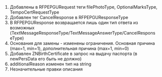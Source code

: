 1. Добавлены в RFPEPGURequest теги filePhotoType, OptionalMarksType, TempoCertRequestType
2. Добавлен тег CancelResponse в RFPEPGUResponseType
3. В RFPEPGUResponse возвращается лишь один тип ответа из возможных (TextMessageResponseType/TextMessageAnswerType/CancelResponseType)
4. Основания для замены - изменены ограничения. Основная причина (max=1, min=1), дополнительная причина (max=1, min=0)
5. Добавлен ZNBirthCertificate в запрос на выдачу паспорта (в newPersData его быть не должно)
6. additionalReason изменен тип на string
7. Незначительные правки описания